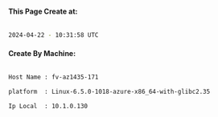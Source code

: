 
   
#### This Page Create at:

```bash

2024-04-22 - 10:31:58 UTC

```

#### Create By Machine:

```bash

Host Name : fv-az1435-171

platform  : Linux-6.5.0-1018-azure-x86_64-with-glibc2.35

Ip Local  : 10.1.0.130

```

